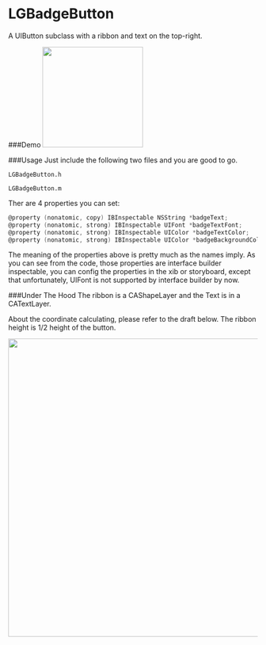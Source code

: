 # LGBadgeButton
A UIButton subclass with a ribbon and text on the top-right.


###Demo
<img src="https://cloud.githubusercontent.com/assets/3366713/9813741/cf028d1a-58ba-11e5-988c-60065de1c3a2.png" width=203 />

###Usage
Just include the following two files and you are good to go. 

`LGBadgeButton.h`

`LGBadgeButton.m`

Ther are 4 properties you can set:

```objective-c
@property (nonatomic, copy) IBInspectable NSString *badgeText;
@property (nonatomic, strong) IBInspectable UIFont *badgeTextFont;
@property (nonatomic, strong) IBInspectable UIColor *badgeTextColor;
@property (nonatomic, strong) IBInspectable UIColor *badgeBackgroundColor;
```
The meaning of the properties above is pretty much as the names imply.
As you can see from the code, those properties are interface builder inspectable, you can config the properties in the xib or storyboard, except that unfortunately, UIFont is not supported by interface builder by now.

###Under The Hood
The ribbon is a CAShapeLayer and the Text is in a CATextLayer.

About the coordinate calculating, please refer to the draft below. The ribbon height is 1/2 height of the button. 

<img src="https://cloud.githubusercontent.com/assets/3366713/9813738/cd80b46c-58ba-11e5-9b80-a7a8b62ae994.png" width=602 />
